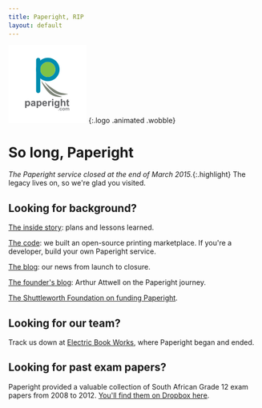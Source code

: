 ```yaml
---
title: Paperight, RIP
layout: default
---
```


![Paperight logo](/images/paperight-logo-circle.svg)
{:.logo .animated .wobble}

# So long, Paperight

*The Paperight service closed at the end of March 2015.*{:.highlight} The legacy lives on, so we're glad you visited.

## Looking for background?

[The inside story](http://story.paperight.com/): plans and lessons learned.

[The code](https://github.com/Paperight/website): we built an open-source printing marketplace. If you're a developer, build your own Paperight service.

[The blog](http://blog.paperight.com/): our news from launch to closure.

[The founder's blog](http://arthurattwell.com/tag/paperight/): Arthur Attwell on the Paperight journey.

[The Shuttleworth Foundation on funding Paperight](https://shuttleworthfoundation.org/thinking/thinking-fellowship-exit-2014/).

## Looking for our team?

Track us down at [Electric Book Works](http://electricbookworks.com), where Paperight began and ended.

## Looking for past exam papers?

Paperight provided a valuable collection of South African Grade 12 exam papers from 2008 to 2012. [You'll find them on Dropbox here](https://www.dropbox.com/sh/c9zrxh9iewwnd5c/AAAOJD3txrh0DuR0hhcmKedSa?dl=0).
